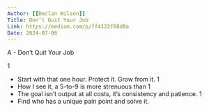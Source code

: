 ```yaml
---
Author: [[Declan Wilson]]
Title: Don’t Quit Your Job
Link: https://medium.com/p/ff4122f68d8a
Date: 2024-07-06
---
```

A - Don’t Quit Your Job

1
- Start with that one hour. Protect it. Grow from it.
1
- How I see it, a 5-to-9 is more strenuous than
1
- The goal isn’t output at all costs, it’s consistency and patience.
1
- Find who has a unique pain point and solve it.
